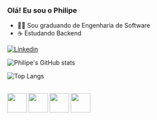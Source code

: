 ### Olá! Eu sou o Philipe

- 👨‍🎓 Sou graduando de Engenharia de Software
- ☕ Estudando Backend

[![Linkedin](https://img.shields.io/badge/LinkedIn-0077B5?style=for-the-badge&logo=linkedin&logoColor=white)](https://www.linkedin.com/in/ophilipelima/)

![Philipe's GitHub stats](https://github-readme-stats.vercel.app/api?username=ophilipelima&show_icons=true&theme=merko)


![Top Langs](https://github-readme-stats.vercel.app/api/top-langs/?username=ophilipelima&layout=compact)

<div style=display: iline_block><br/>
  <img src="https://cdn.jsdelivr.net/gh/devicons/devicon/icons/java/java-original-wordmark.svg" heigth="35"         width="45"/> 
  <img src="https://cdn.jsdelivr.net/gh/devicons/devicon/icons/c/c-original.svg" heigth="35" width="45" />
  <img src="https://cdn.jsdelivr.net/gh/devicons/devicon/icons/html5/html5-original-wordmark.svg" heigth="35" width="45" />
  <img src="https://cdn.jsdelivr.net/gh/devicons/devicon/icons/css3/css3-original-wordmark.svg" heigth="35" width="45" />
</div>
